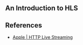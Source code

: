 ## An Introduction to HLS


## References
- [Apple | HTTP Live Streaming](https://developer.apple.com/streaming/)
